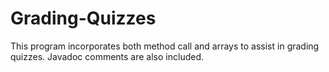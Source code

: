 # Grading-Quizzes
This program incorporates both method call and arrays to assist in grading quizzes. Javadoc comments are also included.
